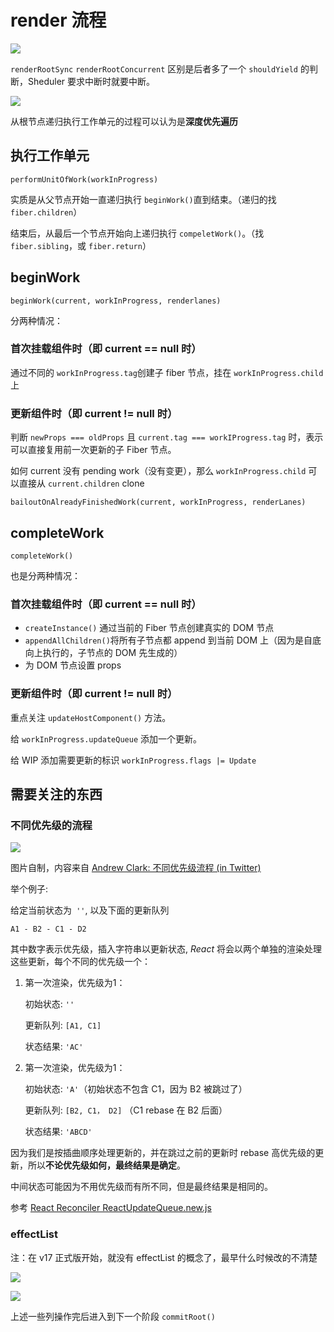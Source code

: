 # render 流程

![](http://file.wangsijie.top/blog/202201261126536.png)





`renderRootSync` `renderRootConcurrent` 区别是后者多了一个 `shouldYield` 的判断，Sheduler 要求中断时就要中断。



![](http://file.wangsijie.top/blog/202201261810754.gif)



从根节点递归执行工作单元的过程可以认为是**深度优先遍历**

## 执行工作单元

 `performUnitOfWork(workInProgress)`

实质是从父节点开始一直递归执行 `beginWork()`直到结束。（递归的找 `fiber.children`）

结束后，从最后一个节点开始向上递归执行 `compeletWork()`。（找 `fiber.sibling`，或 `fiber.return`）

## beginWork

`beginWork(current, workInProgress, renderlanes)`



分两种情况：

### 首次挂载组件时（即 current == null 时）

通过不同的 `workInProgress.tag`创建子 fiber 节点，挂在 `workInProgress.child` 上

### 更新组件时（即 current != null 时）

判断 `newProps === oldProps` 且 `current.tag === workIProgress.tag` 时，表示可以直接复用前一次更新的子 Fiber 节点。



如何 current 没有 pending work（没有变更），那么 `workInProgress.child` 可以直接从 `current.children` clone

`bailoutOnAlreadyFinishedWork(current, workInProgress, renderLanes)`

## completeWork

`completeWork()`

也是分两种情况：

### 首次挂载组件时（即 current == null 时）

- `createInstance()` 通过当前的 Fiber 节点创建真实的 DOM 节点
- `appendAllChildren()`将所有子节点都 append 到当前 DOM 上（因为是自底向上执行的，子节点的 DOM 先生成的）
- 为 DOM 节点设置 props

### 更新组件时（即 current != null 时）

重点关注 `updateHostComponent()` 方法。

给 `workInProgress.updateQueue` 添加一个更新。



给 WIP 添加需要更新的标识 `workInProgress.flags |= Update`





## 需要关注的东西

### 不同优先级的流程

![](http://file.wangsijie.top/blog/202201241722787.png)

图片自制，内容来自 [Andrew Clark: 不同优先级流程 (in Twitter)](https://twitter.com/acdlite/status/978412930973687808)



举个例子:

给定当前状态为` ''`, 以及下面的更新队列

  `A1 - B2 - C1 - D2`

其中数字表示优先级，插入字符串以更新状态, *React* 将会以两个单独的渲染处理这些更新，每个不同的优先级一个：



1. 第一次渲染，优先级为1：

   初始状态: `''`

   更新队列: `[A1, C1]`

   状态结果: `'AC'`

2. 第一次渲染，优先级为1：

   初始状态: `'A'`（初始状态不包含 C1，因为 B2 被跳过了）

   更新队列: `[B2, C1， D2]` （C1 rebase 在 B2 后面）

   状态结果: `'ABCD'`



因为我们是按插曲顺序处理更新的，并在跳过之前的更新时 rebase 高优先级的更新，所以**不论优先级如何，最终结果是确定**。

中间状态可能因为不用优先级而有所不同，但是最终结果是相同的。



参考 [React Reconciler ReactUpdateQueue.new.js](https://github.com/facebook/react/blob/main/packages/react-reconciler/src/ReactUpdateQueue.new.js)



### effectList

注：在 v17 正式版开始，就没有 effectList 的概念了，最早什么时候改的不清楚

![](http://file.wangsijie.top/blog/202201261547305.png)

![](http://file.wangsijie.top/blog/202201261548456.png)







上述一些列操作完后进入到下一个阶段 `commitRoot()`





